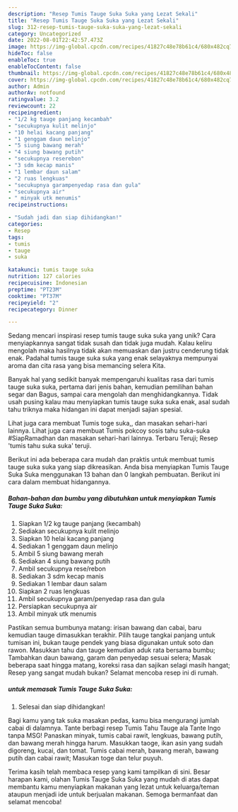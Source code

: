 ```yaml
---
description: "Resep Tumis Tauge Suka Suka yang Lezat Sekali"
title: "Resep Tumis Tauge Suka Suka yang Lezat Sekali"
slug: 312-resep-tumis-tauge-suka-suka-yang-lezat-sekali
category: Uncategorized
date: 2022-08-01T22:42:57.473Z
image: https://img-global.cpcdn.com/recipes/41827c48e78b61c4/680x482cq70/tumis-tauge-suka-suka-foto-resep-utama.jpg
hideToc: false
enableToc: true
enableTocContent: false
thumbnail: https://img-global.cpcdn.com/recipes/41827c48e78b61c4/680x482cq70/tumis-tauge-suka-suka-foto-resep-utama.jpg
cover: https://img-global.cpcdn.com/recipes/41827c48e78b61c4/680x482cq70/tumis-tauge-suka-suka-foto-resep-utama.jpg
author: Admin
authorAv: notfound
ratingvalue: 3.2
reviewcount: 22
recipeingredient:
- "1/2 kg tauge panjang kecambah"
- "secukupnya kulit melinjo"
- "10 helai kacang panjang"
- "1 genggam daun melinjo"
- "5 siung bawang merah"
- "4 siung bawang putih"
- "secukupnya reserebon"
- "3 sdm kecap manis"
- "1 lembar daun salam"
- "2 ruas lengkuas"
- "secukupnya garampenyedap rasa dan gula"
- "secukupnya air"
- " minyak utk menumis"
recipeinstructions:

- "Sudah jadi dan siap dihidangkan!"
categories:
- Resep
tags:
- tumis
- tauge
- suka

katakunci: tumis tauge suka 
nutrition: 127 calories
recipecuisine: Indonesian
preptime: "PT23M"
cooktime: "PT37M"
recipeyield: "2"
recipecategory: Dinner

---
```





Sedang mencari inspirasi resep tumis tauge suka suka yang unik? Cara menyiapkannya sangat tidak susah dan tidak juga mudah. Kalau keliru mengolah maka hasilnya tidak akan memuaskan dan justru cenderung tidak enak. Padahal tumis tauge suka suka yang enak selayaknya mempunyai aroma dan cita rasa yang bisa memancing selera Kita.





Banyak hal yang sedikit banyak mempengaruhi kualitas rasa dari tumis tauge suka suka, pertama dari jenis bahan, kemudian pemilihan bahan segar dan Bagus, sampai cara mengolah dan menghidangkannya. Tidak usah pusing kalau mau menyiapkan tumis tauge suka suka enak,      asal sudah tahu triknya maka hidangan ini dapat menjadi sajian spesial.














Lihat juga cara membuat Tumis toge suka,, dan masakan sehari-hari lainnya. Lihat juga cara membuat Tumis pokcoy sosis tahu suka-suka #SiapRamadhan dan masakan sehari-hari lainnya. Terbaru Teruji; Resep &#39;tumis tahu suka suka&#39; teruji.






Berikut ini ada beberapa cara mudah dan praktis untuk membuat tumis tauge suka suka yang siap dikreasikan. Anda bisa menyiapkan Tumis Tauge Suka Suka menggunakan 13 bahan dan 0 langkah pembuatan. Berikut ini cara dalam membuat hidangannya.

<!--inarticleads1-->

##### Bahan-bahan dan bumbu yang dibutuhkan untuk menyiapkan Tumis Tauge Suka Suka:

1. Siapkan 1/2 kg tauge panjang (kecambah)
1. Sediakan secukupnya kulit melinjo
1. Siapkan 10 helai kacang panjang
1. Sediakan 1 genggam daun melinjo
1. Ambil 5 siung bawang merah
1. Sediakan 4 siung bawang putih
1. Ambil secukupnya rese/rebon
1. Sediakan 3 sdm kecap manis
1. Sediakan 1 lembar daun salam
1. Siapkan 2 ruas lengkuas
1. Ambil secukupnya garam/penyedap rasa dan gula
1. Persiapkan secukupnya air
1. Ambil  minyak utk menumis


Pastikan semua bumbunya matang: irisan bawang dan cabai, baru kemudian tauge dimasukkan terakhir. Pilih tauge tangkai panjang untuk tumisan ini, bukan tauge pendek yang biasa digunakan untuk soto dan rawon. Masukkan tahu dan tauge kemudian aduk rata bersama bumbu; Tambahkan daun bawang, garam dan penyedap sesuai selera; Masak beberapa saat hingga matang, koreksi rasa dan sajikan selagi masih hangat; Resep yang sangat mudah bukan? Selamat mencoba resep ini di rumah. 

<!--inarticleads2-->

#####  untuk memasak Tumis Tauge Suka Suka:


1. Selesai dan siap dihidangkan!

Bagi kamu yang tak suka masakan pedas, kamu bisa mengurangi jumlah cabai di dalamnya. Tante berbagi resep Tumis Tahu Tauge ala Tante Ingo tanpa MSG! Panaskan minyak, tumis cabai rawit, lengkuas, bawang putih, dan bawang merah hingga harum. Masukkan taoge, ikan asin yang sudah digoreng, kucai, dan tomat. Tumis cabai merah, bawang merah, bawang putih dan cabai rawit; Masukan toge dan telur puyuh. 

Terima kasih telah membaca resep yang kami tampilkan di sini. Besar harapan kami, olahan Tumis Tauge Suka Suka yang mudah di atas dapat membantu kamu menyiapkan makanan yang lezat untuk keluarga/teman ataupun menjadi ide untuk berjualan makanan. Semoga bermanfaat dan selamat mencoba!

